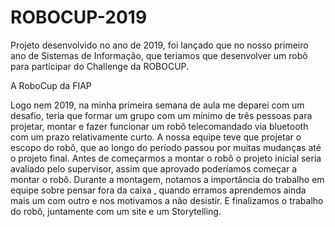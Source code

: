 # ROBOCUP-2019
Projeto desenvolvido no ano de 2019, foi lançado que no nosso primeiro ano de Sistemas de Informação, que  teriamos que desenvolver um robô para participar do Challenge da ROBOCUP. 

A RoboCup da FIAP

Logo nem 2019, na minha primeira semana de aula me deparei com um
desafio, teria que formar um grupo com um mínimo de três pessoas para projetar,
montar e fazer funcionar um robô telecomandado via bluetooth com um prazo
relativamente curto.
A nossa equipe teve que projetar o escopo do robô, que ao longo do período
passou por muitas mudanças até o projeto final. Antes de começarmos a montar
o robô o projeto inicial seria avaliado pelo supervisor, assim que aprovado
poderíamos começar a montar o robô.
Durante a montagem, notamos a importância do trabalho em equipe sobre
pensar fora da caixa , quando erramos aprendemos ainda mais um com outro e
nos motivamos a não desistir. E finalizamos o trabalho do robô, juntamente com
um site e um Storytelling.
